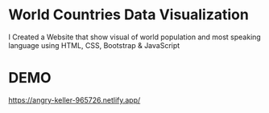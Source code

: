 # World Countries Data Visualization
I Created a Website that show visual of world population and most speaking language using HTML, CSS, Bootstrap &amp; JavaScript
# DEMO
https://angry-keller-965726.netlify.app/
